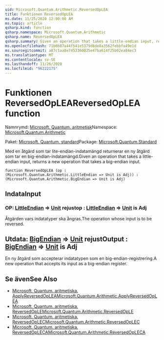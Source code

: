 ```yaml
---
uid: Microsoft.Quantum.Arithmetic.ReversedOpLEA
title: Funktionen ReversedOpLEA
ms.date: 11/25/2020 12:00:00 AM
ms.topic: article
qsharp.kind: function
qsharp.namespace: Microsoft.Quantum.Arithmetic
qsharp.name: ReversedOpLEA
qsharp.summary: Given an operation that takes a little-endian input, returns a new operation that takes a big-endian input.
ms.openlocfilehash: 71b6b87a44f541e5379d8de8a3562febbfa49e1d
ms.sourcegitcommit: a87c1aa8e7453360025e47ba614f25b02ea84ec3
ms.translationtype: MT
ms.contentlocale: sv-SE
ms.lasthandoff: 11/26/2020
ms.locfileid: "96222175"
---
```

# <a name="reversedoplea-function"></a><span data-ttu-id="49d6e-102">Funktionen ReversedOpLEA</span><span class="sxs-lookup"><span data-stu-id="49d6e-102">ReversedOpLEA function</span></span>

<span data-ttu-id="49d6e-103">Namnrymd: [Microsoft. Quantum. aritmetisk](xref:Microsoft.Quantum.Arithmetic)</span><span class="sxs-lookup"><span data-stu-id="49d6e-103">Namespace: [Microsoft.Quantum.Arithmetic](xref:Microsoft.Quantum.Arithmetic)</span></span>

<span data-ttu-id="49d6e-104">Paket: [Microsoft. Quantum. standard](https://nuget.org/packages/Microsoft.Quantum.Standard)</span><span class="sxs-lookup"><span data-stu-id="49d6e-104">Package: [Microsoft.Quantum.Standard](https://nuget.org/packages/Microsoft.Quantum.Standard)</span></span>


<span data-ttu-id="49d6e-105">Med en åtgärd som tar lite-endian-indatamängd returnerar en ny åtgärd som tar en big-endian-indatamängd.</span><span class="sxs-lookup"><span data-stu-id="49d6e-105">Given an operation that takes a little-endian input, returns a new operation that takes a big-endian input.</span></span>

```qsharp
function ReversedOpLEA (op : (Microsoft.Quantum.Arithmetic.LittleEndian => Unit is Adj)) : (Microsoft.Quantum.Arithmetic.BigEndian => Unit is Adj)
```


## <a name="input"></a><span data-ttu-id="49d6e-106">Indata</span><span class="sxs-lookup"><span data-stu-id="49d6e-106">Input</span></span>

### <a name="op--littleendian--unit--is-adj"></a><span data-ttu-id="49d6e-107">OP: [LittleEndian](xref:Microsoft.Quantum.Arithmetic.LittleEndian) => [Unit](xref:microsoft.quantum.lang-ref.unit)  rejust</span><span class="sxs-lookup"><span data-stu-id="49d6e-107">op : [LittleEndian](xref:Microsoft.Quantum.Arithmetic.LittleEndian) => [Unit](xref:microsoft.quantum.lang-ref.unit)  is Adj</span></span>

<span data-ttu-id="49d6e-108">Åtgärden vars indatatyper ska ångras.</span><span class="sxs-lookup"><span data-stu-id="49d6e-108">The operation whose input is to be reversed.</span></span>



## <a name="output--bigendian--unit--is-adj"></a><span data-ttu-id="49d6e-109">Utdata: [BigEndian](xref:Microsoft.Quantum.Arithmetic.BigEndian) => [Unit](xref:microsoft.quantum.lang-ref.unit)  rejust</span><span class="sxs-lookup"><span data-stu-id="49d6e-109">Output : [BigEndian](xref:Microsoft.Quantum.Arithmetic.BigEndian) => [Unit](xref:microsoft.quantum.lang-ref.unit)  is Adj</span></span>

<span data-ttu-id="49d6e-110">En ny åtgärd som accepterar indatatypen som en big-endian-registrering.</span><span class="sxs-lookup"><span data-stu-id="49d6e-110">A new operation that accepts its input as a big-endian register.</span></span>

## <a name="see-also"></a><span data-ttu-id="49d6e-111">Se även</span><span class="sxs-lookup"><span data-stu-id="49d6e-111">See Also</span></span>

- [<span data-ttu-id="49d6e-112">Microsoft. Quantum. aritmetiska. ApplyReversedOpLEA</span><span class="sxs-lookup"><span data-stu-id="49d6e-112">Microsoft.Quantum.Arithmetic.ApplyReversedOpLEA</span></span>](xref:Microsoft.Quantum.Arithmetic.ApplyReversedOpLEA)
- [<span data-ttu-id="49d6e-113">Microsoft. Quantum. aritmetiska. ReversedOpLE</span><span class="sxs-lookup"><span data-stu-id="49d6e-113">Microsoft.Quantum.Arithmetic.ReversedOpLE</span></span>](xref:Microsoft.Quantum.Arithmetic.ReversedOpLE)
- [<span data-ttu-id="49d6e-114">Microsoft. Quantum. aritmetiska. ReversedOpLEC</span><span class="sxs-lookup"><span data-stu-id="49d6e-114">Microsoft.Quantum.Arithmetic.ReversedOpLEC</span></span>](xref:Microsoft.Quantum.Arithmetic.ReversedOpLEC)
- [<span data-ttu-id="49d6e-115">Microsoft. Quantum. aritmetiska. ReversedOpLECA</span><span class="sxs-lookup"><span data-stu-id="49d6e-115">Microsoft.Quantum.Arithmetic.ReversedOpLECA</span></span>](xref:Microsoft.Quantum.Arithmetic.ReversedOpLECA)